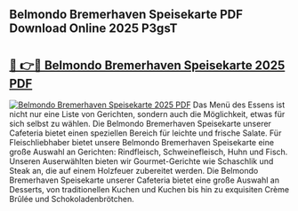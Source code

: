 ## Belmondo Bremerhaven Speisekarte PDF Download Online 2025 P3gsT

# <h2><a href="http://gcc53k.nevu.top/?p=Belmondo+Bremerhaven+Speisekarte">🔗 👉🔴 Belmondo Bremerhaven Speisekarte 2025 PDF</a></h2>

[![Belmondo Bremerhaven Speisekarte 2025 PDF](https://i.imgur.com/dBaPXMq.png)](http://gcc53k.nevu.top/?p=Belmondo+Bremerhaven+Speisekarte)
Das Menü des Essens ist nicht nur eine Liste von Gerichten, sondern auch die Möglichkeit, etwas für sich selbst zu wählen. Die Belmondo Bremerhaven Speisekarte unserer Cafeteria bietet einen speziellen Bereich für leichte und frische Salate. Für Fleischliebhaber bietet unsere Belmondo Bremerhaven Speisekarte eine große Auswahl an Gerichten: Rindfleisch, Schweinefleisch, Huhn und Fisch. Unseren Auserwählten bieten wir Gourmet-Gerichte wie Schaschlik und Steak an, die auf einem Holzfeuer zubereitet werden. Die Belmondo Bremerhaven Speisekarte unserer Cafeteria bietet eine große Auswahl an Desserts, von traditionellen Kuchen und Kuchen bis hin zu exquisiten Crème Brûlée und Schokoladenbrötchen.
